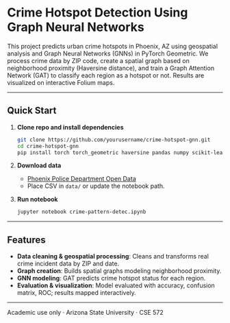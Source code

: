 # Crime Hotspot Detection Using Graph Neural Networks

This project predicts urban crime hotspots in Phoenix, AZ using geospatial analysis and Graph Neural Networks (GNNs) in PyTorch Geometric. We process crime data by ZIP code, create a spatial graph based on neighborhood proximity (Haversine distance), and train a Graph Attention Network (GAT) to classify each region as a hotspot or not. Results are visualized on interactive Folium maps.

---

## Quick Start

1. **Clone repo and install dependencies**
    ```bash
    git clone https://github.com/yourusername/crime-hotspot-gnn.git
    cd crime-hotspot-gnn
    pip install torch torch_geometric haversine pandas numpy scikit-learn folium matplotlib
    ```

2. **Download data**
    - [Phoenix Police Department Open Data](https://www.phoenixopendata.com/dataset/crime-incidents)
    - Place CSV in `data/` or update the notebook path.

3. **Run notebook**
    ```bash
    jupyter notebook crime-pattern-detec.ipynb
    ```

---

## Features

- **Data cleaning & geospatial processing**: Cleans and transforms real crime incident data by ZIP and date.
- **Graph creation**: Builds spatial graphs modeling neighborhood proximity.
- **GNN modeling**: GAT predicts crime hotspot status for each region.
- **Evaluation & visualization**: Model evaluated with accuracy, confusion matrix, ROC; results mapped interactively.

---

Academic use only · Arizona State University · CSE 572
